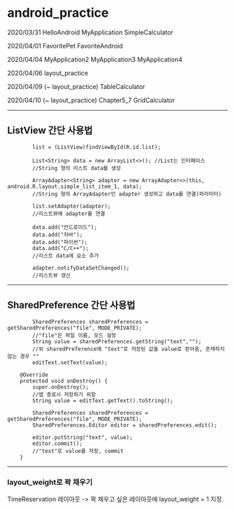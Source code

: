 # android_practice

2020/03/31 HelloAndroid MyApplication SimpleCalculator

2020/04/01 FavoritePet FavoriteAndroid

2020/04/04 MyApplication2 MyApplication3 MyApplication4

2020/04/06 layout_practice

2020/04/09 (~ layout_practice) TableCalculator

2020/04/10 (~ layout_practice) Chapter5_7 GridCalculator

-----------------------

## ListView 간단 사용법

```
        list = (ListView)findViewById(R.id.list); 

        List<String> data = new ArrayList<>(); //List는 인터페이스
        //String 형의 리스트 data를 생성
       
        ArrayAdapter<String> adapter = new ArrayAdapter<>(this, android.R.layout.simple_list_item_1, data);
        //String 형의 ArrayAdapter인 adapter 생성하고 data를 연결(파라미터)
        
        list.setAdapter(adapter);
        //리스트뷰에 adapter를 연결
        
        data.add("안드로이드");
        data.add("자바");
        data.add("파이썬");
        data.add("C/C++");
        //리스트 data에 요소 추가
        
        adapter.notifyDataSetChanged();
        //리스트뷰 갱신
```
----------------------

## SharedPreference 간단 사용법

```
        SharedPreferences sharedPreferences = getSharedPreferences("file", MODE_PRIVATE);
        //"file"은 파일 이름, 모드 설정
        String value = sharedPreferences.getString("text","");
        //위 sharedPreference에 "text"로 저장된 값을 value로 받아옴, 존재하지 않는 경우 ""
        editText.setText(value);
```

```
    @Override
    protected void onDestroy() {
        super.onDestroy();
        //앱 종료시 저장하기 위함
        String value = editText.getText().toString();
        
        SharedPreferences sharedPreferences = getSharedPreferences("file", MODE_PRIVATE);
        SharedPreferences.Editor editor = sharedPreferences.edit();
        
        editor.putString("text", value);
        editor.commit();
        //"text"로 value를 저장, commit
    }
```
----------------------

### layout_weight로 꽉 채우기
TimeReservation 레이아웃 -> 꽉 채우고 싶은 레이아웃에 layout_weight = 1 지정. 

